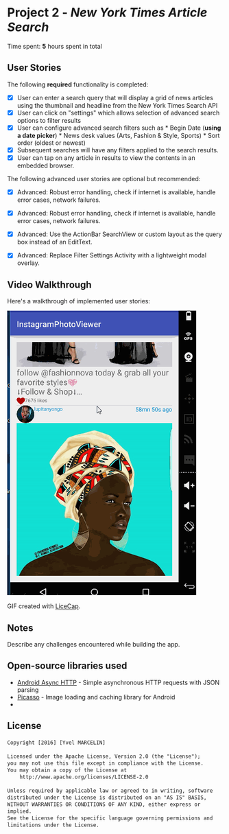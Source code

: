 # Project 2 - *New York Times Article Search*


Time spent: **5** hours spent in total

## User Stories

The following **required** functionality is completed:

* [x] User can enter a search query that will display a grid of news articles using the thumbnail and headline from the New York Times Search API
* [x] User can click on "settings" which allows selection of advanced search options to filter results
* [x] User can configure advanced search filters such as
      * Begin Date (**using a date picker**)
      * News desk values (Arts, Fashion & Style, Sports)
	  * Sort order (oldest or newest)
* [x] Subsequent searches will have any filters applied to the search results.
* [x] User can tap on any article in results to view the contents in an embedded browser.

The following advanced user stories are optional but recommended:

* [x] Advanced: Robust error handling, check if internet is available, handle error cases, network failures.
* [x] Advanced: Robust error handling, check if internet is available, handle error cases, network failures.
* [x] Advanced: Use the ActionBar SearchView or custom layout as the query box instead of an EditText.
* [x] Advanced: Replace Filter Settings Activity with a lightweight modal overlay.


## Video Walkthrough 

Here's a walkthrough of implemented user stories:

<img src='https://github.com/Marvel29/NewYorkTimesArticleSearch/blob/master/Essai3.gif' title='Video Walkthrough' width='' alt='Video Walkthrough' />

GIF created with [LiceCap](http://www.cockos.com/licecap/).

## Notes

Describe any challenges encountered while building the app.

## Open-source libraries used

- [Android Async HTTP](https://github.com/loopj/android-async-http) - Simple asynchronous HTTP requests with JSON parsing
- [Picasso](http://square.github.io/picasso/) - Image loading and caching library for Android
- 

## License

    Copyright [2016] [Yvel MARCELIN]

    Licensed under the Apache License, Version 2.0 (the "License");
    you may not use this file except in compliance with the License.
    You may obtain a copy of the License at
        http://www.apache.org/licenses/LICENSE-2.0

    Unless required by applicable law or agreed to in writing, software
    distributed under the License is distributed on an "AS IS" BASIS,
    WITHOUT WARRANTIES OR CONDITIONS OF ANY KIND, either express or implied.
    See the License for the specific language governing permissions and
    limitations under the License.
